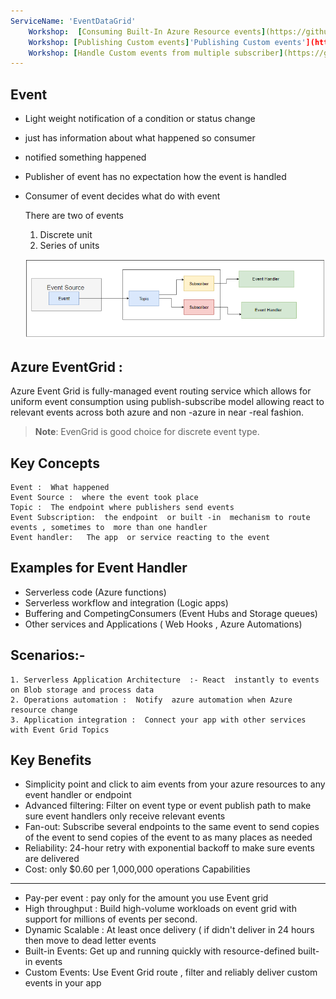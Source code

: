 ```yaml
---
ServiceName: 'EventDataGrid'
    Workshop:  [Consuming Built-In Azure Resource events](https://github.com/KollaRajesh/aztd-AzureMessagingServices/tree/master/EventGrid/1.ConsumingBuilt-In%20Azure%20Resource%20events)  
    Workshop: [Publishing Custom events]'Publishing Custom events'](https://github.com/KollaRajesh/aztd-AzureMessagingServices/tree/master/EventGrid/2.PublishingCustomEvents)  
    Workshop: [Handle Custom events from multiple subscriber](https://github.com/KollaRajesh/aztd-AzureMessagingServices/tree/master/EventGrid/3.SubscribeCustomEvents)  
---
```


Event
-----

 - Light weight notification of a condition or status change 
 - just has information about what happened so consumer 
 - notified something happened 
 - Publisher of event has no expectation how the event is handled 
 - Consumer of event  decides what do with event 

    There are  two of events  
      1. Discrete unit
      2.  Series of units
      

   ![EventFlow.png](https://github.com/KollaRajesh/aztd-AzureMessagingServices/blob/master/EventGrid/PicsForNotes/EventFlow.png)

Azure EventGrid :
----------------

Azure Event Grid is fully-managed event routing service which allows for uniform event consumption using publish-subscribe model allowing
react to relevant events across both azure and non -azure in near -real fashion.

 >**Note**: EvenGrid is good choice for discrete event type.


Key Concepts
------------
    Event :  What happened
    Event Source :  where the event took place
    Topic :  The endpoint where publishers send events 
    Event Subscription:  the endpoint  or built -in  mechanism to route events , sometimes to  more than one handler 
    Event handler:   The app  or service reacting to the event

Examples for Event Handler
--------------------------

  -  Serverless code  (Azure functions)
  -  Serverless workflow and integration (Logic apps)
  -  Buffering and CompetingConsumers  (Event Hubs and Storage queues)
  -  Other services  and Applications ( Web Hooks ,  Azure Automations)

Scenarios:-
-----------
    1. Serverless Application Architecture  :- React  instantly to events  on Blob storage and process data
    2. Operations automation :  Notify  azure automation when Azure resource change
    3. Application integration :  Connect your app with other services with Event Grid Topics

Key Benefits
-----------
  
  -  Simplicity   point  and click  to aim events from your azure resources to any event handler or endpoint
  -  Advanced filtering:  Filter on event type or event publish  path   to make sure event handlers only receive relevant events
  -  Fan-out:  Subscribe several endpoints to the same event to send copies of  the event to send copies  of the event  to as many places as needed
  -  Reliability:   24-hour retry with exponential backoff to make sure  events are delivered
  -  Cost: only $0.60 per 1,000,000 operations
Capabilities
-------------
   -  Pay-per event :   pay only for the amount you use Event  grid
   -  High throughput :  Build  high-volume workloads on event grid with  support for millions of events per second.
   -  Dynamic Scalable : At least once delivery ( if didn't deliver in 24 hours then  move to dead letter events
   -  Built-in Events:  Get up and running quickly  with resource-defined built-in events
   -  Custom Events:  Use Event Grid route , filter and reliably deliver  custom events in your app
